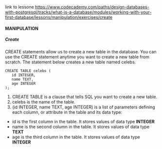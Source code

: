 link to lessone
https://www.codecademy.com/paths/design-databases-with-postgresql/tracks/what-is-a-database/modules/working-with-your-first-database/lessons/manipulation/exercises/create


#### MANIPULATION

##### Create

CREATE statements allow us to create a new table in the database. You can use the CREATE statement anytime you want to create a new table from scratch. The statement below creates a new table named celebs.
```
CREATE TABLE celebs (
   id INTEGER, 
   name TEXT, 
   age INTEGER
);
```
1. CREATE TABLE is a clause that tells SQL you want to create a new table.
2. celebs is the name of the table.
3. (id INTEGER, name TEXT, age INTEGER) is a list of parameters defining each column, or attribute in the table and its data type:

- id is the first column in the table. It stores values of data type **INTEGER**
- name is the second column in the table. It stores values of data type **TEXT**
- age is the third column in the table. It stores values of data type **INTEGER**
